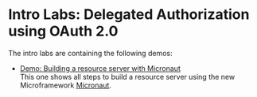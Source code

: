 # Intro Labs: Delegated Authorization using OAuth 2.0

The intro labs are containing the following demos:

* [Demo: Building a resource server with Micronaut](micronaut-server-app)  
  This one shows all steps to build a resource server using the new Microframework [Micronaut](https://micronait.io).
